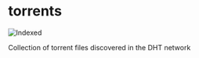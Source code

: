 torrents 
========
![Indexed](https://img.shields.io/badge/indexed-91521-blue)

Collection of torrent files discovered in the DHT network
